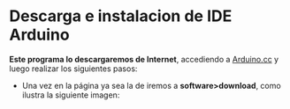 # Descarga e instalacion de IDE Arduino

**Este programa lo descargaremos de Internet**, accediendo a [Arduino.cc](https://www.arduino.cc/) y luego realizar los siguientes pasos:
- Una vez en la página ya sea la de iremos a **software>download**, como ilustra la siguiente imagen:
<!--stackedit_data:
eyJoaXN0b3J5IjpbLTQxMDUwOTQ4NV19
-->
